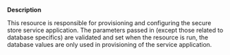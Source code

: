 **Description**

This resource is responsible for provisioning and configuring the secure store 
service application. The parameters passed in (except those related to database 
specifics) are validated and set when the resource is run, the database values 
are only used in provisioning of the service application. 
